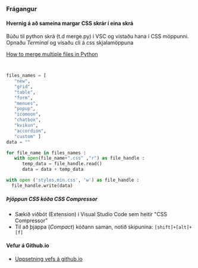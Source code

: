 ### Frágangur

#### Hvernig á að sameina margar CSS skrár í eina skrá

Búðu til python skrá (t.d merge.py) í VSC og vistaðu hana í CSS möppunni. Opnaðu _Terminal_ og vísaðu cli á css skjalamöppuna



[How to merge multiple files in Python](https://stackoverflow.com/questions/68516922/how-to-merge-multiple-files-in-python)

```python


files_names = [
   "new",
   "grid",
   "table",
   "form",
   "menues",
   "popup",
   "icomoon",
   "chatbox",
   "kvikun",
   "accordion",
   "custom" ]
data = ""

for file_name in files_names :
   with open(file_name+".css" ,"r") as file_handle :
      temp_data = file_handle.read()
      data = data + temp_data 

with open ('styles.min.css', 'w') as file_handle : 
  file_handle.write(data)

```

##### Þjöppun CSS kóða _CSS Compressor_

* Sækið viðbót (Extension) í Visual Studio Code sem heitir "CSS Compressor" 
* Til að þjappa (_Compact_) kóðann saman, notið skipunina: `[shift]+[alt]+[f]`

#### Vefur á Github.io
* [Uppsetning vefs á github.io](../uppsetning-github.io/README.md)

